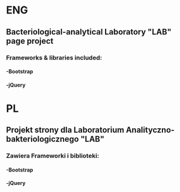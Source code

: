 # ENG 
## Bacteriological-analytical Laboratory "LAB" page project
### Frameworks & libraries included:
#### -Bootstrap
#### -jQuery
# PL 
## Projekt strony dla Laboratorium Analityczno-bakteriologicznego "LAB"
### Zawiera Frameworki i biblioteki:
#### -Bootstrap
#### -jQuery